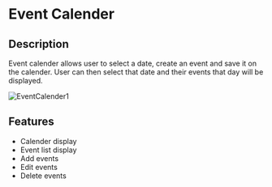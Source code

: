 # Event Calender
## Description
Event calender allows user to select a date, create an event and save it on the calender. User can then select that date and their events that day will be displayed.

![EventCalender1](https://github.com/user-attachments/assets/66ac33f0-1b43-4934-9f7a-d54e6353b2db)
## Features
* Calender display 
* Event list display
* Add events
* Edit events
* Delete events

